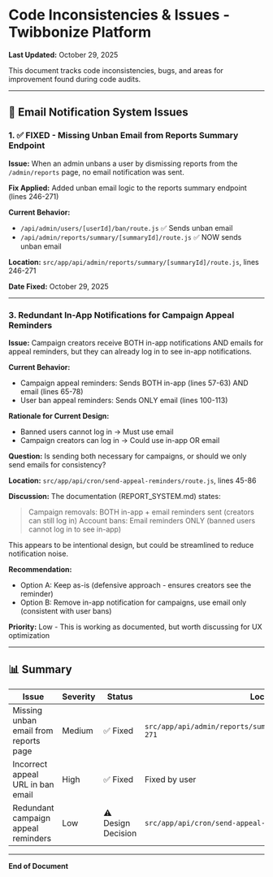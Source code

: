 # Code Inconsistencies & Issues - Twibbonize Platform

**Last Updated:** October 29, 2025

This document tracks code inconsistencies, bugs, and areas for improvement found during code audits.

---

## 📧 Email Notification System Issues

### 1. ✅ FIXED - Missing Unban Email from Reports Summary Endpoint

**Issue:** When an admin unbans a user by dismissing reports from the `/admin/reports` page, no email notification was sent.

**Fix Applied:** Added unban email logic to the reports summary endpoint (lines 246-271)

**Current Behavior:**
- `/api/admin/users/[userId]/ban/route.js` ✅ Sends unban email
- `/api/admin/reports/summary/[summaryId]/route.js` ✅ NOW sends unban email

**Location:** `src/app/api/admin/reports/summary/[summaryId]/route.js`, lines 246-271

**Date Fixed:** October 29, 2025

---

### 3. Redundant In-App Notifications for Campaign Appeal Reminders

**Issue:** Campaign creators receive BOTH in-app notifications AND emails for appeal reminders, but they can already log in to see in-app notifications.

**Current Behavior:**
- Campaign appeal reminders: Sends BOTH in-app (lines 57-63) AND email (lines 65-78)
- User ban appeal reminders: Sends ONLY email (lines 100-113)

**Rationale for Current Design:**
- Banned users cannot log in → Must use email
- Campaign creators can log in → Could use in-app OR email

**Question:** Is sending both necessary for campaigns, or should we only send emails for consistency?

**Location:** `src/app/api/cron/send-appeal-reminders/route.js`, lines 45-86

**Discussion:**
The documentation (REPORT_SYSTEM.md) states:
> Campaign removals: BOTH in-app + email reminders sent (creators can still log in)
> Account bans: Email reminders ONLY (banned users cannot log in to see in-app)

This appears to be intentional design, but could be streamlined to reduce notification noise.

**Recommendation:** 
- Option A: Keep as-is (defensive approach - ensures creators see the reminder)
- Option B: Remove in-app notification for campaigns, use email only (consistent with user bans)

**Priority:** Low - This is working as documented, but worth discussing for UX optimization

---

## 📊 Summary

| Issue | Severity | Status | Location |
|-------|----------|--------|----------|
| Missing unban email from reports page | Medium | ✅ Fixed | `src/app/api/admin/reports/summary/[summaryId]/route.js:246-271` |
| Incorrect appeal URL in ban email | High | ✅ Fixed | Fixed by user |
| Redundant campaign appeal reminders | Low | ⚠️ Design Decision | `src/app/api/cron/send-appeal-reminders/route.js` |

---

**End of Document**
